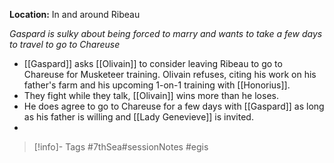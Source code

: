 **Location:** In and around Ribeau

*Gaspard is sulky about being forced to marry and wants to take a few days to travel to go to Chareuse*

- [[Gaspard]] asks [[Olivain]] to consider leaving Ribeau to go to Chareuse for Musketeer training.  Olivain refuses, citing his work on his father's farm and his upcoming 1-on-1 training with [[Honorius]].
- They fight while they talk, [[Olivain]] wins more than he loses.
- He does agree to go to Chareuse for a few days with [[Gaspard]] as long as his father is willing and [[Lady Genevieve]] is invited.
- 
> [!info]- Tags
> #7thSea#sessionNotes #egis 

